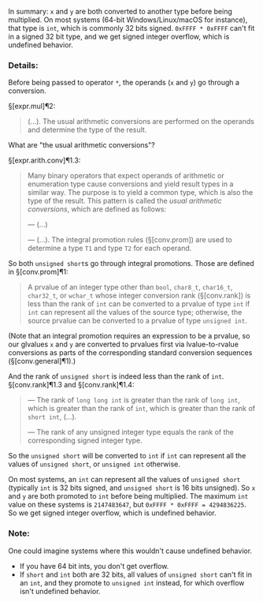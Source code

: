 In summary: `x` and `y` are both converted to another type before being multiplied. On most systems (64-bit Windows/Linux/macOS for instance), that type is `int`, which is commonly 32 bits signed. `0xFFFF * 0xFFFF` can't fit in a signed 32 bit type, and we get signed integer overflow, which is undefined behavior.

### Details:

Before being passed to operator `*`, the operands (`x` and `y`) go through a conversion.

§[expr.mul]¶2:

> (...). The usual arithmetic conversions are performed on the operands and determine the type of the result.

What are "the usual arithmetic conversions"?

§[expr.arith.conv]¶1.3:

> Many binary operators that expect operands of arithmetic or enumeration type cause conversions and yield result types in a similar way. The purpose is to yield a common type, which is also the type of the result. This pattern is called the *usual arithmetic conversions*, which are defined as follows:
>
> — (...)
>
> — (...). The integral promotion rules (§[conv.prom]) are used to determine a type `T1` and type `T2` for each operand.

So both `unsigned short`s go through integral promotions. Those are defined in §[conv.prom]¶1:

> A prvalue of an integer type other than `bool`, `char8_t`, `char16_t`, `char32_t`, or `wchar_t` whose integer conversion rank (§[conv.rank]) is less than the rank of `int` can be converted to a prvalue of type `int` if `int` can represent all the values of the source type; otherwise, the source prvalue can be converted to a prvalue of type `unsigned int`.

(Note that an integral promotion requires an expression to be a prvalue, so our glvalues `x` and `y` are converted to prvalues first via lvalue-to-rvalue conversions as parts of the corresponding standard conversion sequences (§[conv.general]¶1).)

And the rank of `unsigned short` is indeed less than the rank of `int`. §[conv.rank]¶1.3 and §[conv.rank]¶1.4:

> — The rank of `long long int` is greater than the rank of `long int`, which is greater than the rank of `int`, which is greater than the rank of `short int`, (...).
>
> — The rank of any unsigned integer type equals the rank of the corresponding signed integer type.

So the `unsigned short` will be converted to `int` if `int` can represent all the values of `unsigned short`, or `unsigned int` otherwise.

On most systems, an `int` can represent all the values of `unsigned short` (typically `int` is 32 bits signed, and `unsigned short` is 16 bits unsigned). So `x` and `y` are both promoted to `int` before being multiplied. The maximum `int` value on these systems is `2147483647`, but `0xFFFF * 0xFFFF = 4294836225`. So we get signed integer overflow, which is undefined behavior.

### Note:

One could imagine systems where this wouldn't cause undefined behavior.
- If you have 64 bit ints, you don't get overflow.
- If `short` and `int` both are 32 bits, all values of `unsigned short` can't fit in an `int`, and they promote to `unsigned int` instead, for which overflow isn't undefined behavior.
